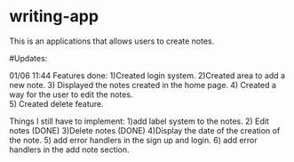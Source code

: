 # writing-app
This is an applications that allows users to create notes.

#Updates: 

01/06 11:44
	Features done:
	1)Created login system.
	2)Created area to add a new note.
	3) Displayed the notes created in the home page.
	4) Created a way for the user to edit the notes.	
	5) Created delete feature.


	
Things I still have to implement:
1)add label system to the notes.
2) Edit notes (DONE)
3)Delete notes (DONE)
4)Display the date of the creation of the note.
5) add error handlers in the sign up and login.
6) add error handlers in the add note section.


